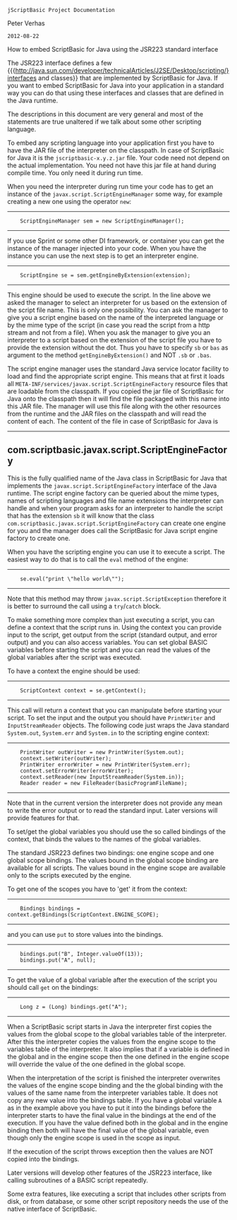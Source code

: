   ```
  jScriptBasic Project Documentation
  ```
  Peter Verhas
  ```
  2012-08-22
  ```
  
How to embed ScriptBasic for Java using the JSR223 standard interface

 The JSR223 interface defines a few 
 {{{http://java.sun.com/developer/technicalArticles/J2SE/Desktop/scripting/}interfaces and classes}}
 that are implemented by ScriptBasic for Java. If you
 want to embed ScriptBasic for Java into your application in a standard way 
 you can do that using these interfaces and classes that are defined in the Java runtime.
 
 The descriptions in this document are very general and most of the statements are true unaltered if we talk about
 some other scripting language.
 
 To embed any scripting language into your application first you have to have the JAR file of the interpreter on the
 classpath. In case of ScriptBasic for Java it is the `jscriptbasic-x.y.z.jar` file. Your code need
 not depend on the actual implementation. You need not have this jar file at hand during compile time. You only need
 it during run time.
 
 When you need the interpreter during run time your code has to get an instance of the `javax.script.ScriptEngineManager`
 some way, for example creating a new one using the operator `new`:
 
----
        ScriptEngineManager sem = new ScriptEngineManager();
---- 

 If you use Sprint or some other DI framework, or container you can get the instance of the manager injected into your code.
 When you have the instance you can use the next step is to get an interpreter engine.
 
----
        ScriptEngine se = sem.getEngineByExtension(extension);
----

 This engine should be used to execute the script. In the line above we asked the manager to select an interpreter for us
 based on the extension of the script file name. This is only one possibility. You can ask the manager to give you a script
 engine based on the name of the interpreted language or by the mime type of the script (in case you read the script from a
 http stream and not from a file). When you ask the manager to give you an interpreter to a script based on the extension
 of the script file you have to provide the extension without the dot. Thus you have to specify `sb` or `bas` as
 argument to the method `getEngineByExtension()` and NOT `.sb` or `.bas`.
 
 The script engine manager uses the standard Java service locator facility to load and find the appropriate script engine.
 This means that at first it loads all `META-INF/services/javax.script.ScriptEngineFactory` resource files that are
 loadable from the classpath. If you copied the jar file of ScriptBasic for Java onto the classpath then it will find the
 file packaged with this name into this JAR file. The manager will use this file along with the other resources from the
 runtime and the JAR files on the classpath and will read the content of each. The content of the file in case of
 ScriptBasic for Java is
 
---- 
com.scriptbasic.javax.script.ScriptEngineFactory
----

 This is the fully qualified name of the Java class in ScriptBasic for Java that implements the `javax.script.ScriptEngineFactory`
 interface of the Java runtime. The script engine factory can be queried about the mime types, names of scripting languages and
 file name extensions the interpreter can handle and when your program asks for an interpreter to handle the script that has
 the extension `sb` it will know that the class `com.scriptbasic.javax.script.ScriptEngineFactory` can create one engine
 for you and the manager does call the ScriptBasic for Java script engine factory to create one.

 When you have the scripting engine you can use it to execute a script. The easiest way to do that is to call the `eval`
 method of the engine:
 
----
        se.eval("print \"hello world\"");
----
 
 Note that this method may throw `javax.script.ScriptException` therefore it is better to surround the call using a
 `try`/`catch` block.
 
 To make something more complex than just executing a script, you can define a context that the script runs in. Using the
 context you can provide input to the script, get output from the script (standard output, and error output) and you can
 also access variables. You can set global BASIC variables before starting the script and you can read the values of the global
 variables after the script was executed.
 
 To have a context the engine should be used:
 
----
        ScriptContext context = se.getContext();
---- 
 
 This call will return a context that you can manipulate before starting your script. To set the input and the output
 you should have `PrintWriter` and `InputStreamReader` objects. The following code just wraps the Java standard
 `System.out`, `System.err` and `System.in` to the scripting engine context:
 
----
        PrintWriter outWriter = new PrintWriter(System.out);
        context.setWriter(outWriter);
        PrintWriter errorWriter = new PrintWriter(System.err);
        context.setErrorWriter(errorWriter);
        context.setReader(new InputStreamReader(System.in));
        Reader reader = new FileReader(basicProgramFileName);
----         
 
 Note that in the current version the interpreter does not provide any mean to write the error output or to
 read the standard input. Later versions will provide features for that.
 
 To set/get the global variables you should use the so called bindings of the context, that binds the values to the
 names of the global variables.
 
 The standard JSR223 defines two bindings: one engine scope and one global scope bindings. The values bound in the global scope
 binding are available for all scripts. The values bound in the engine scope are available only to the scripts executed by the engine.
 
 To get one of the scopes you have to 'get' it from the context:
 
----
        Bindings bindings = context.getBindings(ScriptContext.ENGINE_SCOPE);
----

 and you can use `put` to store values into the bindings.
        
----
        bindings.put("B", Integer.valueOf(13));
        bindings.put("A", null);
---- 
 
 To get the value of a global variable after the execution of the script you should call `get` on the bindings:
 
----
        Long z = (Long) bindings.get("A");
----
 
 When a ScriptBasic script starts in Java the interpreter first copies the values from the global scope to the global variables table
 of the interpreter. After this the interpreter copies the values from the engine scope to the variables table of the interpreter.
 It also implies that if a variable is defined in the global and in the engine scope then the one defined in the engine scope
 will override the value of the one defined in the global scope.
 
 When the interpretation of the script is finished the interpreter overwrites the values of the engine scope binding and the
 the global binding with the values of the same name from the interpreter variables table. It does not copy any new value into the
 bindings table. If you have a global variable `A` as in the example above you have to put it into the bindings before the
 interpreter starts to have the final value in the bindings at the end of the execution. If you have the value defined both in the
 global and in the engine binding then both will have the final value of the global variable, even though only the engine scope
 is used in the scope as input.
 
 If the execution of the script throws exception then the values are NOT copied into the bindings.
 
 Later versions will develop other features of the JSR223 interface, like calling subroutines of a BASIC script repeatedly.
 
 Some extra features, like executing a script that includes other scripts from disk, or from database, or some other script
 repository needs the use of the native interface of ScriptBasic.
 
 
 
 
 
 
 